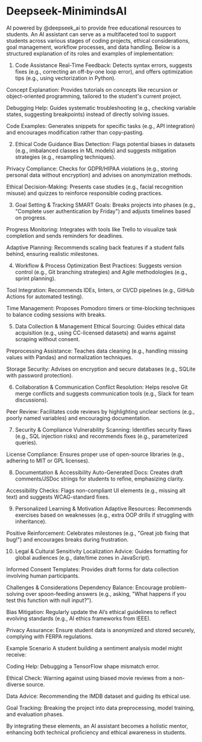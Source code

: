 # Deepseek-MinimindsAI
AI powered by  @deepseek_ai  to provide free educational resources to students.
An AI assistant can serve as a multifaceted tool to support students across various stages of coding projects, ethical considerations, goal management, workflow processes, and data handling. Below is a structured explanation of its roles and examples of implementation:

1. Code Assistance
Real-Time Feedback: Detects syntax errors, suggests fixes (e.g., correcting an off-by-one loop error), and offers optimization tips (e.g., using vectorization in Python).

Concept Explanation: Provides tutorials on concepts like recursion or object-oriented programming, tailored to the student's current project.

Debugging Help: Guides systematic troubleshooting (e.g., checking variable states, suggesting breakpoints) instead of directly solving issues.

Code Examples: Generates snippets for specific tasks (e.g., API integration) and encourages modification rather than copy-pasting.

2. Ethical Code Guidance
Bias Detection: Flags potential biases in datasets (e.g., imbalanced classes in ML models) and suggests mitigation strategies (e.g., resampling techniques).

Privacy Compliance: Checks for GDPR/HIPAA violations (e.g., storing personal data without encryption) and advises on anonymization methods.

Ethical Decision-Making: Presents case studies (e.g., facial recognition misuse) and quizzes to reinforce responsible coding practices.

3. Goal Setting & Tracking
SMART Goals: Breaks projects into phases (e.g., "Complete user authentication by Friday") and adjusts timelines based on progress.

Progress Monitoring: Integrates with tools like Trello to visualize task completion and sends reminders for deadlines.

Adaptive Planning: Recommends scaling back features if a student falls behind, ensuring realistic milestones.

4. Workflow & Process Optimization
Best Practices: Suggests version control (e.g., Git branching strategies) and Agile methodologies (e.g., sprint planning).

Tool Integration: Recommends IDEs, linters, or CI/CD pipelines (e.g., GitHub Actions for automated testing).

Time Management: Proposes Pomodoro timers or time-blocking techniques to balance coding sessions with breaks.

5. Data Collection & Management
Ethical Sourcing: Guides ethical data acquisition (e.g., using CC-licensed datasets) and warns against scraping without consent.

Preprocessing Assistance: Teaches data cleaning (e.g., handling missing values with Pandas) and normalization techniques.

Storage Security: Advises on encryption and secure databases (e.g., SQLite with password protection).

6. Collaboration & Communication
Conflict Resolution: Helps resolve Git merge conflicts and suggests communication tools (e.g., Slack for team discussions).

Peer Review: Facilitates code reviews by highlighting unclear sections (e.g., poorly named variables) and encouraging documentation.

7. Security & Compliance
Vulnerability Scanning: Identifies security flaws (e.g., SQL injection risks) and recommends fixes (e.g., parameterized queries).

License Compliance: Ensures proper use of open-source libraries (e.g., adhering to MIT or GPL licenses).

8. Documentation & Accessibility
Auto-Generated Docs: Creates draft comments/JSDoc strings for students to refine, emphasizing clarity.

Accessibility Checks: Flags non-compliant UI elements (e.g., missing alt text) and suggests WCAG-standard fixes.

9. Personalized Learning & Motivation
Adaptive Resources: Recommends exercises based on weaknesses (e.g., extra OOP drills if struggling with inheritance).

Positive Reinforcement: Celebrates milestones (e.g., "Great job fixing that bug!") and encourages breaks during frustration.

10. Legal & Cultural Sensitivity
Localization Advice: Guides formatting for global audiences (e.g., date/time zones in JavaScript).

Informed Consent Templates: Provides draft forms for data collection involving human participants.

Challenges & Considerations
Dependency Balance: Encourage problem-solving over spoon-feeding answers (e.g., asking, "What happens if you test this function with null input?").

Bias Mitigation: Regularly update the AI’s ethical guidelines to reflect evolving standards (e.g., AI ethics frameworks from IEEE).

Privacy Assurance: Ensure student data is anonymized and stored securely, complying with FERPA regulations.

Example Scenario
A student building a sentiment analysis model might receive:

Coding Help: Debugging a TensorFlow shape mismatch error.

Ethical Check: Warning against using biased movie reviews from a non-diverse source.

Data Advice: Recommending the IMDB dataset and guiding its ethical use.

Goal Tracking: Breaking the project into data preprocessing, model training, and evaluation phases.

By integrating these elements, an AI assistant becomes a holistic mentor, enhancing both technical proficiency and ethical awareness in students.
